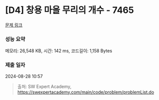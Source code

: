 # [D4] 창용 마을 무리의 개수 - 7465 

[문제 링크](https://swexpertacademy.com/main/code/problem/problemDetail.do?contestProbId=AWngfZVa9XwDFAQU) 

### 성능 요약

메모리: 26,548 KB, 시간: 142 ms, 코드길이: 1,158 Bytes

### 제출 일자

2024-08-28 10:57



> 출처: SW Expert Academy, https://swexpertacademy.com/main/code/problem/problemList.do